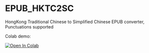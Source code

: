 # EPUB_HKTC2SC
HongKong Traditional Chinese to Simplified Chinese EPUB converter, Punctuations supported

Colab demo:

[![Open In Colab](https://colab.research.google.com/assets/colab-badge.svg)](https://colab.research.google.com/drive/1RrwADHUyji20qS7cEiUFwIGsDao0qygo?usp=sharing)
